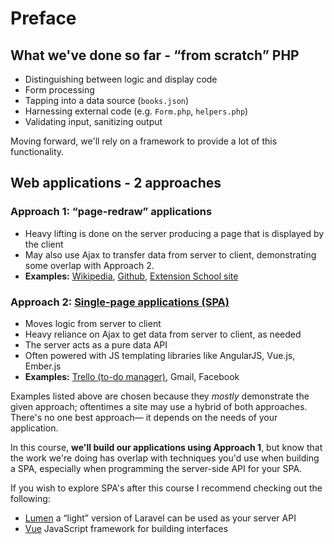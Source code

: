# Preface 

## What we've done so far - &ldquo;from scratch&rdquo; PHP

+ Distinguishing between logic and display code
+ Form processing
+ Tapping into a data source (`books.json`)
+ Harnessing external code (e.g. `Form.php`, `helpers.php`)
+ Validating input, sanitizing output

Moving forward, we'll rely on a framework to provide a lot of this functionality.



## Web applications - 2 approaches

### Approach 1: &ldquo;page-redraw&rdquo; applications
+ Heavy lifting is done on the server producing a page that is displayed by the client
+ May also use Ajax to transfer data from server to client, demonstrating some overlap with Approach 2.
+ __Examples:__ [Wikipedia](http://wikipedia.org), [Github](http://github.com), [Extension School site](https://www.extension.harvard.edu)

### Approach 2: [Single-page applications (SPA)](https://en.wikipedia.org/wiki/Single-page_application)
+ Moves logic from server to client
+ Heavy reliance on Ajax to get data from server to client, as needed
+ The server acts as a pure data API
+ Often powered with JS templating libraries like AngularJS, Vue.js, Ember.js
+ __Examples:__ [Trello (to-do manager)](https://trello.com/b/StETuJLh/demo), Gmail, Facebook

Examples listed above are chosen because they *mostly* demonstrate the given approach; oftentimes a site may use a hybrid of both approaches. There's no one best approach&mdash; it depends on the needs of your application.

In this course, __we'll build our applications using Approach 1__, but know that the work we're doing has overlap with techniques you'd use when building a SPA, especially when programming the server-side API for your SPA.

If you wish to explore SPA's after this course I recommend checking out the following:

+ [Lumen](https://lumen.laravel.com) a &ldquo;light&rdquo; version of Laravel can be used as your server API
+ [Vue](https://vuejs.org) JavaScript framework for building interfaces
